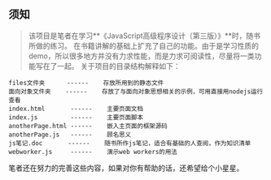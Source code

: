 ## 须知
> 该项目是笔者在学习**《JavaScript高级程序设计（第三版）》**时，随书所做的练习。
> 在书籍讲解的基础上扩充了自己的功能。由于是学习性质的demo，所以很多地方并没有力求性能，而是力求可阅读性，尽量将一类功能写在了一起。
> 关于项目的目录结构解释如下：
```
files文件夹      ------    存放所用到的静态文件
面向对象文件夹    ------    存放了与面向对象思想相关的示例，可用直接用nodejs运行查看
index.html       ------    主要页面文档
index.js         ------    主要页面脚本
anotherPage.html ------    嵌入主页面的框架源码
anotherPage.js   ------    顾名思义
js笔记.doc       ------    随书所作js笔记，适合有基础的人查阅，作为知识清单
webworker.js     ------    演示web workers的用法
```

笔者还在努力的完善这些内容，如果对你有帮助的话，还希望给个小星星。